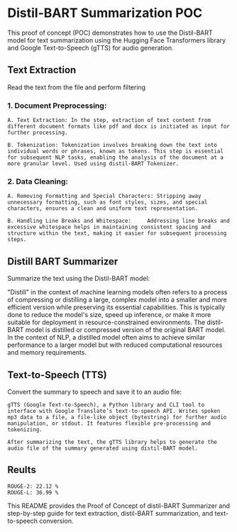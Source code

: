 # Distil-BART Summarization POC

This proof of concept (POC) demonstrates how to use the Distil-BART model for text summarization using the Hugging Face Transformers library and Google Text-to-Speech (gTTS) for audio generation.

## Text Extraction
Read the text from the file and perform filtering

###  1. Document Preprocessing:

    A. Text Extraction: In the step, extraction of text content from different document formats like pdf and docx is initiated as input for further processing.

    B. Tokenization: Tokenization involves breaking down the text into individual words or phrases, known as tokens. This step is essential for subsequent NLP tasks, enabling the analysis of the document at a more granular level. Used using distil-BART Tokenizer.

###  2. Data Cleaning:

    A. Removing Formatting and Special Characters: Stripping away unnecessary formatting, such as font styles, sizes, and special characters, ensures a clean and uniform text representation.
    
    B. Handling Line Breaks and Whitespace:     Addressing line breaks and excessive whitespace helps in maintaining consistent spacing and structure within the text, making it easier for subsequent processing steps.

## Distill BART Summarizer
Summarize the text using the Distil-BART model:

"Distill" in the context of machine learning models often refers to a process of compressing or distilling a large, complex model into a smaller and more efficient version while preserving its essential capabilities. This is typically done to reduce the model's size, speed up inference, or make it more suitable for deployment in resource-constrained environments.
The distil-BART model is distilled or compressed version of the original BART model. In the context of NLP, a distilled model often aims to achieve similar performance to a larger model but with reduced computational resources and memory requirements.

## Text-to-Speech (TTS)
Convert the summary to speech and save it to an audio file:

    gTTS (Google Text-to-Speech), a Python library and CLI tool to interface with Google Translate’s text-to-speech API. Writes spoken mp3 data to a file, a file-like object (bytestring) for further audio manipulation, or stdout. It features flexible pre-processing and tokenizing.

    After summarizing the text, the gTTS library helps to generate the audio file of the summary generated using distil-BART model.

## Reults
    ROUGE-2: 22.12 %
    ROUGE-L: 36.99 %

This README provides the Proof of Concept of distil-BART Summarizer and step-by-step guide for text extraction, distil-BART summarization, and text-to-speech conversion.
